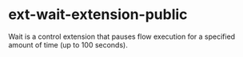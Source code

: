 # ext-wait-extension-public
Wait is a control extension that pauses flow execution for a specified amount of time (up to 100 seconds).
